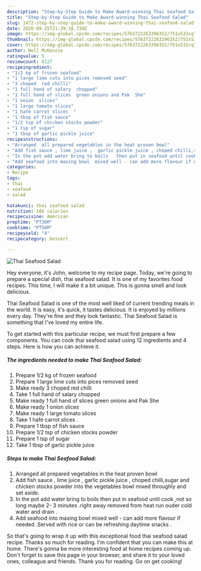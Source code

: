 ```yaml
---
description: "Step-by-Step Guide to Make Award-winning Thai Seafood Salad"
title: "Step-by-Step Guide to Make Award-winning Thai Seafood Salad"
slug: 1472-step-by-step-guide-to-make-award-winning-thai-seafood-salad
date: 2020-09-25T21:39:18.739Z
image: https://img-global.cpcdn.com/recipes/5763722263396352/751x532cq70/thai-seafood-salad-recipe-main-photo.jpg
thumbnail: https://img-global.cpcdn.com/recipes/5763722263396352/751x532cq70/thai-seafood-salad-recipe-main-photo.jpg
cover: https://img-global.cpcdn.com/recipes/5763722263396352/751x532cq70/thai-seafood-salad-recipe-main-photo.jpg
author: Nell McKenzie
ratingvalue: 5
reviewcount: 6127
recipeingredient:
- "1/2 kg of frozen seafood"
- "1 large lime cuts into pices removed seed"
- "3 choped  red chilli"
- "1 full hand of salary  chopped"
- "1 full hand of slices  green onions and Pak  She"
- "1 onion  slices"
- "1 large tomato slices"
- "1 hafe carrot slices  "
- "1 tbsp of fish sauce"
- "1/2 tsp of chicken stocks powder"
- "1 tsp of sugar"
- "1 tbsp of garlic pickle juice"
recipeinstructions:
- "Arranged  all prepared vegetables in the heat proven bowl"
- "Add fish sauce , lime juice ,  garlic pickle juice , choped chilli,sugar and chicken stocks powder into the vegetables bowl  mixed throughly and set aside."
- "In the pot add water bring to boils   then put in seafood until cook ,not so long maybe 2- 3 minutes  .right away removed from heat run ouder cold water and  drain ."
- "Add seafood into maxing bowl  mixed well - can add more flavour if needed .Served with rice or can be refreshing daytime snacks ."
categories:
- Recipe
tags:
- thai
- seafood
- salad

katakunci: thai seafood salad 
nutrition: 104 calories
recipecuisine: American
preptime: "PT36M"
cooktime: "PT56M"
recipeyield: "4"
recipecategory: Dessert

---
```



![Thai Seafood Salad](https://img-global.cpcdn.com/recipes/5763722263396352/751x532cq70/thai-seafood-salad-recipe-main-photo.jpg)

Hey everyone, it's John, welcome to my recipe page. Today, we're going to prepare a special dish, thai seafood salad. It is one of my favorites food recipes. This time, I will make it a bit unique. This is gonna smell and look delicious.



Thai Seafood Salad is one of the most well liked of current trending meals in the world. It is easy, it's quick, it tastes delicious. It is enjoyed by millions every day. They're fine and they look fantastic. Thai Seafood Salad is something that I've loved my entire life.


To get started with this particular recipe, we must first prepare a few components. You can cook thai seafood salad using 12 ingredients and 4 steps. Here is how you can achieve it.

<!--inarticleads1-->

##### The ingredients needed to make Thai Seafood Salad:

1. Prepare 1/2 kg of frozen seafood
1. Prepare 1 large lime cuts into pices removed seed
1. Make ready 3 choped  red chilli
1. Take 1 full hand of salary  chopped
1. Make ready 1 full hand of slices  green onions and Pak  She
1. Make ready 1 onion  slices
1. Make ready 1 large tomato slices
1. Take 1 hafe carrot slices  .
1. Prepare 1 tbsp of fish sauce
1. Prepare 1/2 tsp of chicken stocks powder
1. Prepare 1 tsp of sugar
1. Take 1 tbsp of garlic pickle juice




<!--inarticleads2-->

##### Steps to make Thai Seafood Salad:

1. Arranged  all prepared vegetables in the heat proven bowl
1. Add fish sauce , lime juice ,  garlic pickle juice , choped chilli,sugar and chicken stocks powder into the vegetables bowl  mixed throughly and set aside.
1. In the pot add water bring to boils   then put in seafood until cook ,not so long maybe 2- 3 minutes  .right away removed from heat run ouder cold water and  drain .
1. Add seafood into maxing bowl  mixed well - can add more flavour if needed .Served with rice or can be refreshing daytime snacks .




So that's going to wrap it up with this exceptional food thai seafood salad recipe. Thanks so much for reading. I'm confident that you can make this at home. There's gonna be more interesting food at home recipes coming up. Don't forget to save this page in your browser, and share it to your loved ones, colleague and friends. Thank you for reading. Go on get cooking!
